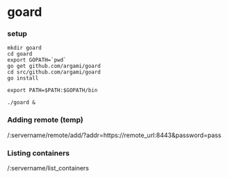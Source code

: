 # goard


### setup

```
mkdir goard
cd goard
export GOPATH=`pwd`
go get github.com/argami/goard
cd src/github.com/argami/goard
go install

export PATH=$PATH:$GOPATH/bin

./goard &
```

### Adding remote (temp)

/:servername/remote/add/?addr=https://remote_url:8443&password=pass

### Listing containers

/:servername/list_containers
